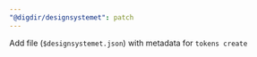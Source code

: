 ```yaml
---
"@digdir/designsystemet": patch
---
```


Add file (`$designsystemet.json`) with metadata for `tokens create`
